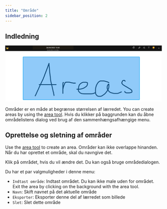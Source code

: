 ```yaml
---
title: "Område"
sidebar_position: 2
---
```


## Indledning

![Område](area.png)

Områder er en måde at begrænse størrelsen af lærredet. You can create areas by using the [area tool](tools/area.md). Hvis du klikker på baggrunden kan du åbne områdelistens dialog ved brug af den sammenhængsafhængige menu.

## Oprettelse og sletning af områder

Use the [area tool](tools/area.md) to create an area. Områder kan ikke overlappe hinanden. Når du har oprettet et område, skal du navngive det.

Klik på området, hvis du vil ændre det. Du kan også bruge områdedialogen.

Du har et par valgmuligheder i denne menu:

* `Indtast område`: Indtast området. Du kan ikke male uden for området. Exit the area by clicking on the background with the area tool.
* `Navn`: Skift navnet på det aktuelle område
* `Eksporter`: Eksporter denne del af lærredet som billede
* `Slet`: Slet dette område
